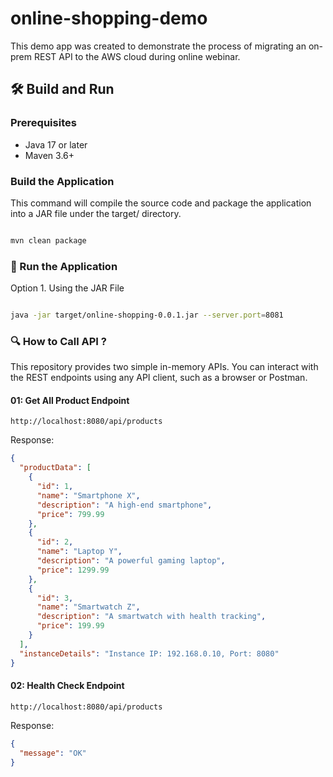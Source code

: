 # online-shopping-demo
This demo app was created to demonstrate the process of migrating an on-prem REST API to the AWS cloud during online webinar.

## 🛠️ Build and Run

### Prerequisites
- Java 17 or later
- Maven 3.6+

### Build the Application
This command will compile the source code and package the application into a JAR file under the target/ directory.
```bash

mvn clean package
```

### 🚀 Run the Application
Option 1. Using the JAR File 
```bash

java -jar target/online-shopping-0.0.1.jar --server.port=8081
```
### 🔍 How to Call API ?
This repository provides two simple in-memory APIs. You can interact with the REST endpoints using any API client, such as a browser or Postman.

#### 01: Get All Product Endpoint
```
http://localhost:8080/api/products
```
Response:
```json
{
  "productData": [
    {
      "id": 1,
      "name": "Smartphone X",
      "description": "A high-end smartphone",
      "price": 799.99
    },
    {
      "id": 2,
      "name": "Laptop Y",
      "description": "A powerful gaming laptop",
      "price": 1299.99
    },
    {
      "id": 3,
      "name": "Smartwatch Z",
      "description": "A smartwatch with health tracking",
      "price": 199.99
    }
  ],
  "instanceDetails": "Instance IP: 192.168.0.10, Port: 8080"
}
```
#### 02: Health Check Endpoint
```
http://localhost:8080/api/products
```
Response:
```json
{
  "message": "OK"
}
```